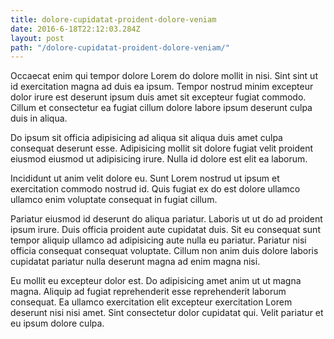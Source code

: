 ```yaml
---
title: dolore-cupidatat-proident-dolore-veniam
date: 2016-6-18T22:12:03.284Z
layout: post
path: "/dolore-cupidatat-proident-dolore-veniam/"
---
```


Occaecat enim qui tempor dolore Lorem do dolore mollit in nisi. Sint sint ut id exercitation magna ad duis ea ipsum. Tempor nostrud minim excepteur dolor irure est deserunt ipsum duis amet sit excepteur fugiat commodo. Cillum et consectetur ea fugiat cillum dolore labore ipsum deserunt culpa duis in aliqua.

Do ipsum sit officia adipisicing ad aliqua sit aliqua duis amet culpa consequat deserunt esse. Adipisicing mollit sit dolore fugiat velit proident eiusmod eiusmod ut adipisicing irure. Nulla id dolore est elit ea laborum.

Incididunt ut anim velit dolore eu. Sunt Lorem nostrud ut ipsum et exercitation commodo nostrud id. Quis fugiat ex do est dolore ullamco ullamco enim voluptate consequat in fugiat cillum.

Pariatur eiusmod id deserunt do aliqua pariatur. Laboris ut ut do ad proident ipsum irure. Duis officia proident aute cupidatat duis. Sit eu consequat sunt tempor aliquip ullamco ad adipisicing aute nulla eu pariatur. Pariatur nisi officia consequat consequat voluptate. Cillum non anim duis dolore laboris cupidatat pariatur nulla deserunt magna ad enim magna nisi.

Eu mollit eu excepteur dolor est. Do adipisicing amet anim ut ut magna magna. Aliquip ad fugiat reprehenderit esse reprehenderit laborum consequat. Ea ullamco exercitation elit excepteur exercitation Lorem deserunt nisi nisi amet. Sint consectetur dolor cupidatat qui. Velit pariatur et eu ipsum dolore culpa.